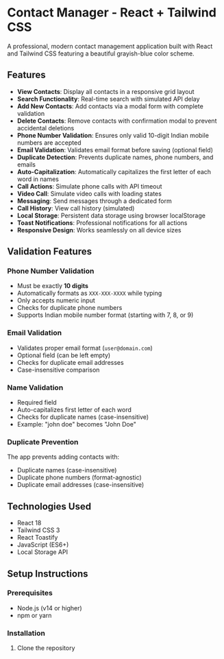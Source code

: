 # Contact Manager - React + Tailwind CSS

A professional, modern contact management application built with React and Tailwind CSS featuring a beautiful grayish-blue color scheme.

## Features

- **View Contacts**: Display all contacts in a responsive grid layout
- **Search Functionality**: Real-time search with simulated API delay
- **Add New Contacts**: Add contacts via a modal form with complete validation
- **Delete Contacts**: Remove contacts with confirmation modal to prevent accidental deletions
- **Phone Number Validation**: Ensures only valid 10-digit Indian mobile numbers are accepted
- **Email Validation**: Validates email format before saving (optional field)
- **Duplicate Detection**: Prevents duplicate names, phone numbers, and emails
- **Auto-Capitalization**: Automatically capitalizes the first letter of each word in names
- **Call Actions**: Simulate phone calls with API timeout
- **Video Call**: Simulate video calls with loading states
- **Messaging**: Send messages through a dedicated form
- **Call History**: View call history (simulated)
- **Local Storage**: Persistent data storage using browser localStorage
- **Toast Notifications**: Professional notifications for all actions
- **Responsive Design**: Works seamlessly on all device sizes

## Validation Features

### Phone Number Validation
- Must be exactly **10 digits**
- Automatically formats as `XXX-XXX-XXXX` while typing
- Only accepts numeric input
- Checks for duplicate phone numbers
- Supports Indian mobile number format (starting with 7, 8, or 9)

### Email Validation
- Validates proper email format (`user@domain.com`)
- Optional field (can be left empty)
- Checks for duplicate email addresses
- Case-insensitive comparison

### Name Validation
- Required field
- Auto-capitalizes first letter of each word
- Checks for duplicate names (case-insensitive)
- Example: "john doe" becomes "John Doe"
### Duplicate Prevention
The app prevents adding contacts with:
- Duplicate names (case-insensitive)
- Duplicate phone numbers (format-agnostic)
- Duplicate email addresses (case-insensitive)

## Technologies Used

- React 18
- Tailwind CSS 3
- React Toastify
- JavaScript (ES6+)
- Local Storage API

## Setup Instructions

### Prerequisites
- Node.js (v14 or higher)
- npm or yarn

### Installation

1. Clone the repository
